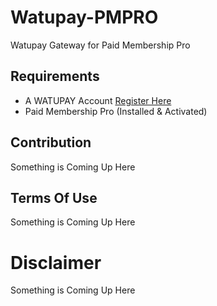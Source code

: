 # Watupay-PMPRO
Watupay Gateway for Paid Membership Pro

## Requirements
- A WATUPAY Account [Register Here](https://dashboard.watu.global/register?referral=103679)
- Paid Membership Pro (Installed & Activated)

## Contribution
Something is Coming Up Here

## Terms Of Use
Something is Coming Up Here

# Disclaimer
Something is Coming Up Here
